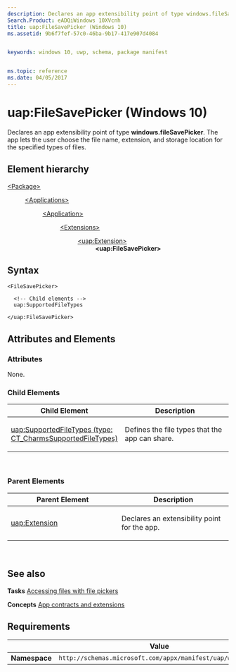 ```yaml
---
description: Declares an app extensibility point of type windows.fileSavePicker (Windows 10).
Search.Product: eADQiWindows 10XVcnh
title: uap:FileSavePicker (Windows 10)
ms.assetid: 9b6f7fef-57c0-46ba-9b17-417e907d4084


keywords: windows 10, uwp, schema, package manifest


ms.topic: reference
ms.date: 04/05/2017
---
```


# uap:FileSavePicker (Windows 10)


Declares an app extensibility point of type **windows.fileSavePicker**. The app lets the user choose the file name, extension, and storage location for the specified types of files.

## Element hierarchy

<dl>
<dt><a href="element-package.md">&lt;Package&gt;</a></dt>
<dd>
<dl>
<dt><a href="element-applications.md">&lt;Applications&gt;</a></dt>
<dd>
<dl>
<dt><a href="element-application.md">&lt;Application&gt;</a></dt>
<dd>
<dl>
<dt><a href="element-1-extensions.md">&lt;Extensions&gt;</a></dt>
<dd>
<dl>
<dt><a href="element-uap-extension.md">&lt;uap:Extension&gt;</a></dt>
<dd><b>&lt;uap:FileSavePicker&gt;</b></dd>
</dl>
</dd>
</dl>
</dd>
</dl>
</dd>
</dl>
</dd>
</dl>

## Syntax

``` syntax
<FileSavePicker>

  <!-- Child elements -->
  uap:SupportedFileTypes

</uap:FileSavePicker>
```

## Attributes and Elements


### Attributes

None.

### Child Elements

<table>
<colgroup>
<col width="50%" />
<col width="50%" />
</colgroup>
<thead>
<tr class="header">
<th>Child Element</th>
<th>Description</th>
</tr>
</thead>
<tbody>
<tr class="odd">
<td><a href="element-3-uap-supportedfiletypes.md">uap:SupportedFileTypes (type: CT_CharmsSupportedFileTypes)</a> </td>
<td><p>Defines the file types that the app can share.</p></td>
</tr>
</tbody>
</table>

 

### Parent Elements

<table>
<colgroup>
<col width="50%" />
<col width="50%" />
</colgroup>
<thead>
<tr class="header">
<th>Parent Element</th>
<th>Description</th>
</tr>
</thead>
<tbody>
<tr class="odd">
<td><a href="element-uap-extension.md">uap:Extension</a> </td>
<td><p>Declares an extensibility point for the app.</p></td>
</tr>
</tbody>
</table>

 

## See also


**Tasks**
[Accessing files with file pickers](/previous-versions/windows/apps/hh465174(v=win.10))

**Concepts**
[App contracts and extensions](/previous-versions/windows/apps/hh464906(v=win.10))

## Requirements

|   | Value |
|--|--|
| **Namespace** | `http://schemas.microsoft.com/appx/manifest/uap/windows10` |


 

 
